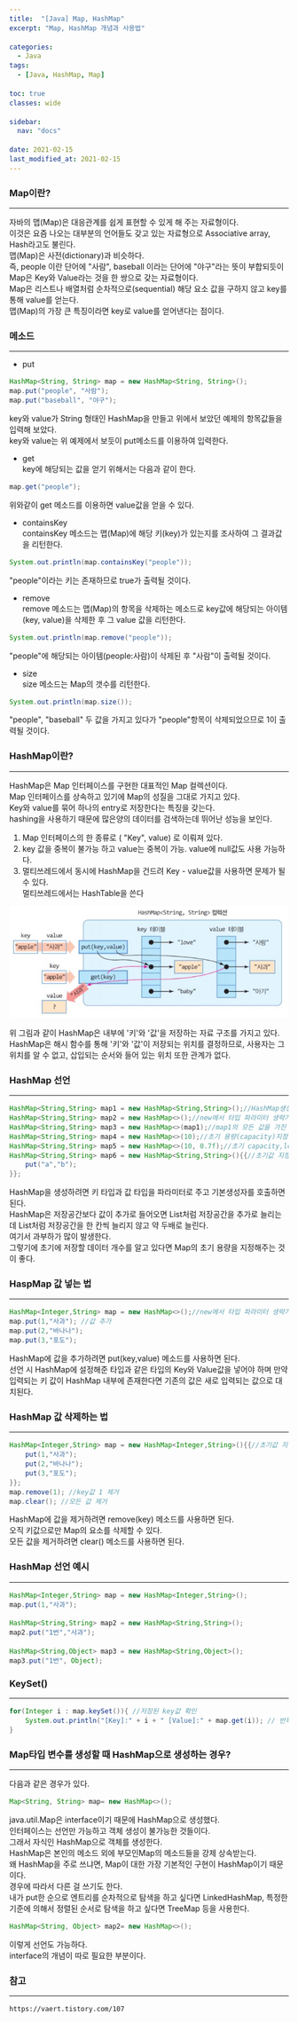 ```yaml
---
title:  "[Java] Map, HashMap"
excerpt: "Map, HashMap 개념과 사용법"

categories:
  - Java
tags:
  - [Java, HashMap, Map]

toc: true
classes: wide

sidebar:
  nav: "docs"

date: 2021-02-15
last_modified_at: 2021-02-15
---
```


### Map이란?
---
자바의 맵(Map)은 대응관계를 쉽게 표현할 수 있게 해 주는 자료형이다.<br>
이것은 요즘 나오는 대부분의 언어들도 갖고 있는 자료형으로 Associative array, Hash라고도 불린다.<br>
맵(Map)은 사전(dictionary)과 비슷하다.<br>
즉, people 이란 단어에 "사람", baseball 이라는 단어에 "야구"라는 뜻이 부합되듯이 Map은 Key와 Value라는 것을 한 쌍으로 갖는 자료형이다.<br>
Map은 리스트나 배열처럼 순차적으로(sequential) 해당 요소 값을 구하지 않고 key를 통해 value를 얻는다.<br>
맵(Map)의 가장 큰 특징이라면 key로 value를 얻어낸다는 점이다.

### 메소드
---
- put<br>

```java
HashMap<String, String> map = new HashMap<String, String>();
map.put("people", "사람");
map.put("baseball", "야구");
```

key와 value가 String 형태인 HashMap을 만들고 위에서 보았던 예제의 항목값들을 입력해 보았다.<br>
key와 value는 위 예제에서 보듯이 put메소드를 이용하여 입력한다.

- get<br>
key에 해당되는 값을 얻기 위해서는 다음과 같이 한다.

```java
map.get("people");
```

위와같이 get 메소드를 이용하면 value값을 얻을 수 있다.

- containsKey<br>
containsKey 메소드는 맵(Map)에 해당 키(key)가 있는지를 조사하여 그 결과값을 리턴한다.

```java
System.out.println(map.containsKey("people"));
```

"people"이라는 키는 존재하므로 true가 출력될 것이다.

- remove<br>
remove 메소드는 맵(Map)의 항목을 삭제하는 메소드로 key값에 해당되는 아이템(key, value)을 삭제한 후 그 value 값을 리턴한다.

```java
System.out.println(map.remove("people"));
```

"people"에 해당되는 아이템(people:사람)이 삭제된 후 "사람"이 출력될 것이다.

- size<br>
size 메소드는 Map의 갯수를 리턴한다.

```java
System.out.println(map.size());
```

"people", "baseball" 두 값을 가지고 있다가 "people"항목이 삭제되었으므로 1이 출력될 것이다.

### HashMap이란?
---
HashMap은 Map 인터페이스를 구현한 대표적인 Map 컬렉션이다.<br>
Map 인터페이스를 상속하고 있기에 Map의 성질을 그대로 가지고 있다.<br>
Key와 value를 묶어 하나의 entry로 저장한다는 특징을 갖는다.<br>
hashing을 사용하기 때문에 많은양의 데이터를 검색하는데 뛰어난 성능을 보인다.

1. Map 인터페이스의 한 종류로 ( "Key", value) 로 이뤄져 있다.
2. key 값을 중복이 불가능 하고 value는 중복이 가능. value에 null값도 사용 가능하다.
3. 멀티쓰레드에서 동시에 HashMap을 건드려 Key - value값을 사용하면 문제가 될 수 있다.<br>멀티쓰레드에서는 HashTable을 쓴다

![Spring_HashMap](/imgsrc/Spring_HashMap.JPG)<br>

위 그림과 같이 HashMap은 내부에 '키'와 '값'을 저장하는 자료 구조를 가지고 있다.<br>
HashMap은 해시 함수를 통해 '키'와 '값'이 저장되는 위치를 결정하므로, 사용자는 그 위치를 알 수 없고, 삽입되는 순서와 들어 있는 위치 또한 관계가 없다. 

### HashMap 선언
---

```java
HashMap<String,String> map1 = new HashMap<String,String>();//HashMap생성
HashMap<String,String> map2 = new HashMap<>();//new에서 타입 파라미터 생략가능
HashMap<String,String> map3 = new HashMap<>(map1);//map1의 모든 값을 가진 HashMap생성
HashMap<String,String> map4 = new HashMap<>(10);//초기 용량(capacity)지정
HashMap<String,String> map5 = new HashMap<>(10, 0.7f);//초기 capacity,load factor지정
HashMap<String,String> map6 = new HashMap<String,String>(){{//초기값 지정
    put("a","b");
}};
```

HashMap을 생성하려면 키 타입과 값 타입을 파라미터로 주고 기본생성자를 호출하면 된다.<br>
HashMap은 저장공간보다 값이 추가로 들어오면 List처럼 저장공간을 추가로 늘리는데 List처럼 저장공간을 한 칸씩 늘리지 않고 약 두배로 늘린다.<br>
여기서 과부하가 많이 발생한다.<br>
그렇기에 초기에 저장할 데이터 개수를 알고 있다면 Map의 초기 용량을 지정해주는 것이 좋다.

### HaspMap 값 넣는 법
---

```java
HashMap<Integer,String> map = new HashMap<>();//new에서 타입 파라미터 생략가능
map.put(1,"사과"); //값 추가
map.put(2,"바나나");
map.put(3,"포도");
```
HashMap에 값을 추가하려면 put(key,value) 메소드를 사용하면 된다.<br>
선언 시 HashMap에 설정해준 타입과 같은 타입의 Key와 Value값을 넣어야 하며 만약 입력되는 키 값이 HashMap 내부에 존재한다면 기존의 값은 새로 입력되는 값으로 대치된다.

### HashMap 값 삭제하는 법
---

```java
HashMap<Integer,String> map = new HashMap<Integer,String>(){{//초기값 지정
    put(1,"사과");
    put(2,"바나나");
    put(3,"포도");
}};
map.remove(1); //key값 1 제거
map.clear(); //모든 값 제거
```

HashMap에 값을 제거하려면 remove(key) 메소드를 사용하면 된다.<br>
오직 키값으로만 Map의 요소를 삭제할 수 있다.<br>
모든 값을 제거하려면 clear() 메소드를 사용하면 된다.

### HashMap 선언 예시
---

```java
HashMap<Integer,String> map = new HashMap<Integer,String>();
map.put(1,"사과");

HashMap<String,String> map2 = new HashMap<String,String>();
map2.put("1번","사과");

HashMap<String,Object> map3 = new HashMap<String,Object>();
map3.put("1번", Object);
```

### KeySet()
---

```java
for(Integer i : map.keySet()){ //저장된 key값 확인
    System.out.println("[Key]:" + i + " [Value]:" + map.get(i)); // 반복문을 돌려서 설정하는 예시
}
```

### Map타입 변수를 생성할 때 HashMap으로 생성하는 경우?
---
다음과 같은 경우가 있다.

```java
Map<String, String> map= new HashMap<>();
```

java.util.Map은 interface이기 때문에 HashMap으로 생성했다.<br>
인터페이스는 선언만 가능하고 객체 생성이 불가능한 것들이다.<br>
그래서 자식인 HashMap으로 객체를 생성한다.<br>
HashMap은 본인의 메소드 외에 부모인Map의 메소드들을 강제 상속받는다.<br>
왜 HashMap을 주로 쓰냐면, Map이 대한 가장 기본적인 구현이 HashMap이기 때문이다.<br>
경우에 따라서 다른 걸 쓰기도 한다.<br>
내가 put한 순으로 엔트리를 순차적으로 탐색을 하고 싶다면 LinkedHashMap, 특정한 기준에 의해서 정렬된 순서로 탐색을 하고 싶다면 TreeMap 등을 사용한다.

```java
HashMap<String, Object> map2= new HashMap<>();
```

이렇게 선언도 가능하다.<br>
interface의 개념이 따로 필요한 부분이다.

### 참고
---

```
https://vaert.tistory.com/107
```